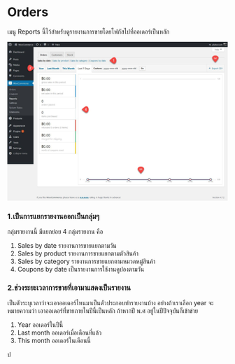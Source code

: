 # Orders

เมนู Reports นี้ไว้สำหรับดูรายงานการขายโดยโฟกัสไปที่ออเดอร์เป็นหลัก

![](/assets/2017-02-06_10-46-52.jpg)

### 1.เป็นการแยกรายงานออกเป็นกลุ่มๆ

กลุ่มรายงานนี้ มีแยกย่อย 4 กลุ่มรายงาน คือ

1. Sales by date รายงานการขายแยกตามวัน
2. Sales by product รายงานการขายแยกตามตัวสินค้า
3. Sales by category รายงานการขายแยกตามหมวดหมู่สินค้า 
4. Coupons by date เป็นรายงานการใช้งานคูปองตามวัน

### 2.ช่วงระยะเวลาการขายที่เอามาแสดงเป็นรายงาน

เป็นตัวระบุเวลาว่าจะเอาออเดอร์ไหนมาเป็นตัวประกอบทำรายงานบ้าง อย่างถ้าเราเลือก year จะหมายความว่า เอาออเดอร์ที่ขายภายในปีนี้เป็นหลัก ถ้าหากปี พ.ศ อยู่ในปีปัจจุบันก็เข้าข่าย 

1. Year ออเดอร์ในปีนี้
2. Last month ออเดอร์เมื่อเดือนที่แล้ว
3. This month ออเดอร์ในเดือนนี้





ป

